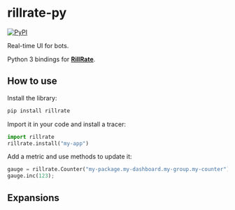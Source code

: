 # rillrate-py

[![PyPI][pypi-badge]][pypi-url]

[pypi-badge]: https://badge.fury.io/py/rillrate.svg
[pypi-url]: https://pypi.org/project/rillrate

Real-time UI for bots.

Python 3 bindings for [**RillRate**][rillrate].

[rillrate]: https://github.com/rillrate/rillrate

## How to use

Install the library:

```sh
pip install rillrate
```

Import it in your code and install a tracer:

```python
import rillrate
rillrate.install("my-app")
```

Add a metric and use methods to update it:

```python
gauge = rillrate.Counter("my-package.my-dashboard.my-group.my-counter");
gauge.inc(123);
```

## Expansions
